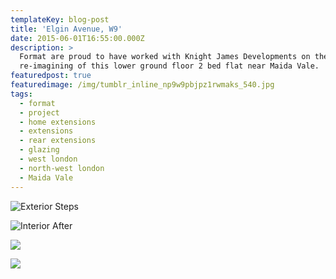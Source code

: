 ```yaml
---
templateKey: blog-post
title: 'Elgin Avenue, W9'
date: 2015-06-01T16:55:00.000Z
description: >
  Format are proud to have worked with Knight James Developments on the
  re-imagining of this lower ground floor 2 bed flat near Maida Vale.
featuredpost: true
featuredimage: /img/tumblr_inline_np9w9pbjpz1rwmaks_540.jpg
tags:
  - format
  - project
  - home extensions
  - extensions
  - rear extensions
  - glazing
  - west london
  - north-west london
  - Maida Vale
---
```

![Exterior Steps](/img/tumblr_inline_np9w9pbjpz1rwmaks_540.jpg "Exterior Steps")

![Interior After](/img/tumblr_inline_np9wdy3gsl1rwmaks_540.jpg "Interior After")

![](/img/elgin-google1-1024x680.jpg)

![](/img/grid-1.jpg)
